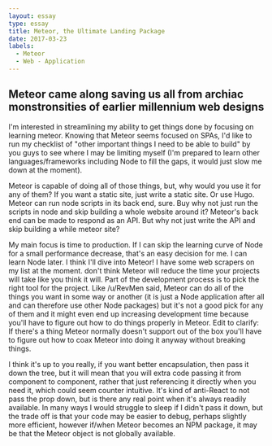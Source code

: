 ```yaml
---
layout: essay
type: essay
title: Meteor, the Ultimate Landing Package
date: 2017-03-23
labels:
  - Meteor
  - Web - Application
---
```


## Meteor came along saving us all from archiac monstronsities of earlier millennium web designs

I'm interested in streamlining my ability to get things done by focusing on learning meteor. Knowing that Meteor seems focused on SPAs, I'd like to run my checklist of "other important things I need to be able to build" by you guys to see where I may be limiting myself (I'm prepared to learn other languages/frameworks including Node to fill the gaps, it would just slow me down at the moment).

Meteor is capable of doing all of those things, but, why would you use it for any of them?
If you want a static site, just write a static site. Or use Hugo.
Meteor can run node scripts in its back end, sure. Buy why not just run the scripts in node and skip building a whole website around it?
Meteor's back end can be made to respond as an API. But why not just write the API and skip building a while meteor site?

My main focus is time to production. If I can skip the learning curve of Node for a small performance decrease, that's an easy decision for me. I can learn Node later.
I think I'll dive into Meteor! I have some web scrapers on my list at the moment.  don't think Meteor will reduce the time your projects will take like you think it will. Part of the development process is to pick the right tool for the project. Like /u/RevMen said, Meteor can do all of the things you want in some way or another (it is just a Node application after all and can therefore use other Node packages) but it's not a good pick for any of them and it might even end up increasing development time because you'll have to figure out how to do things properly in Meteor. Edit to clarify: If there's a thing Meteor normally doesn't support out of the box you'll have to figure out how to coax Meteor into doing it anyway without breaking things.

 I think it's up to you really, if you want better encapsulation, then pass it down the tree, but it will mean that you will extra code passing it from component to component, rather that just referencing it directly when you need it, which could seem counter intuitive.
It's kind of anti-React to not pass the prop down, but is there any real point when it's always readily available. In many ways I would struggle to sleep if I didn't pass it down, but the trade off is that your code may be easier to debug, perhaps slightly more efficient, however if/when Meteor becomes an NPM package, it may be that the Meteor object is not globally available.